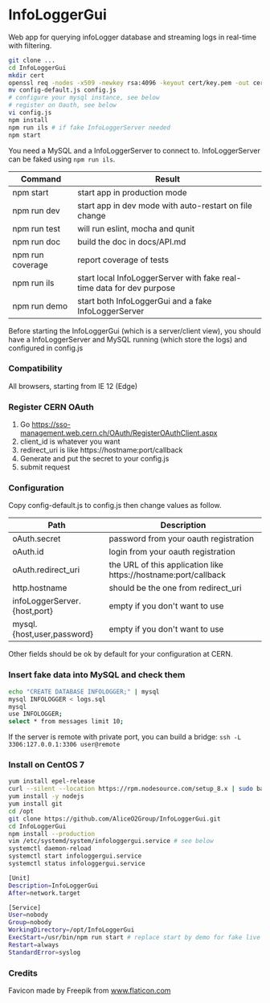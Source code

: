 # InfoLoggerGui

Web app for querying infoLogger database and streaming logs in real-time with filtering.

```bash
git clone ...
cd InfoLoggerGui
mkdir cert
openssl req -nodes -x509 -newkey rsa:4096 -keyout cert/key.pem -out cert/cert.pem -days 365
mv config-default.js config.js
# configure your mysql instance, see below
# register on Oauth, see below
vi config.js
npm install
npm run ils # if fake InfoLoggerServer needed
npm start
```

You need a MySQL and a InfoLoggerServer to connect to. InfoLoggerServer can be faked using `npm run ils`.

Command  | Result
------------- | -------------
npm start | start app in production mode
npm run dev | start app in dev mode with auto-restart on file change
npm run test | will run eslint, mocha and qunit
npm run doc | build the doc in docs/API.md
npm run coverage | report coverage of tests
npm run ils | start local InfoLoggerServer with fake real-time data for dev purpose
npm run demo | start both InfoLoggerGui and a fake InfoLoggerServer

Before starting the InfoLoggerGui (which is a server/client view), you should have a InfoLoggerServer and MySQL running (which store the logs) and configured in config.js

### Compatibility

All browsers, starting from IE 12 (Edge)

### Register CERN OAuth

1. Go https://sso-management.web.cern.ch/OAuth/RegisterOAuthClient.aspx
1. client_id is whatever you want
1. redirect_uri is like https://hostname:port/callback
1. Generate and put the secret to your config.js
1. submit request

### Configuration

Copy config-default.js to config.js then change values as follow.

Path  | Description
------------- | -------------
oAuth.secret | password from your oauth registration
oAuth.id | login from your oauth registration
oAuth.redirect_uri | the URL of this application like https://hostname:port/callback
http.hostname | should be the one from redirect_uri
infoLoggerServer.{host,port} | empty if you don't want to use
mysql.{host,user,password} | empty if you don't want to use

Other fields should be ok by default for your configuration at CERN.

### Insert fake data into MySQL and check them

```bash
echo "CREATE DATABASE INFOLOGGER;" | mysql
mysql INFOLOGGER < logs.sql
mysql
use INFOLOGGER;
select * from messages limit 10;
```

If the server is remote with private port, you can build a bridge: `ssh -L 3306:127.0.0.1:3306 user@remote`

### Install on CentOS 7

```bash
yum install epel-release
curl --silent --location https://rpm.nodesource.com/setup_8.x | sudo bash -
yum install -y nodejs
yum install git
cd /opt
git clone https://github.com/AliceO2Group/InfoLoggerGui.git
cd InfoLoggerGui
npm install --production
vim /etc/systemd/system/infologgergui.service # see below
systemctl daemon-reload
systemctl start infologgergui.service
systemctl status infologgergui.service

```

```bash
[Unit]
Description=InfoLoggerGui
After=network.target

[Service]
User=nobody
Group=nobody
WorkingDirectory=/opt/InfoLoggerGui
ExecStart=/usr/bin/npm run start # replace start by demo for fake live data
Restart=always
StandardError=syslog
```

### Credits

Favicon made by Freepik from www.flaticon.com


